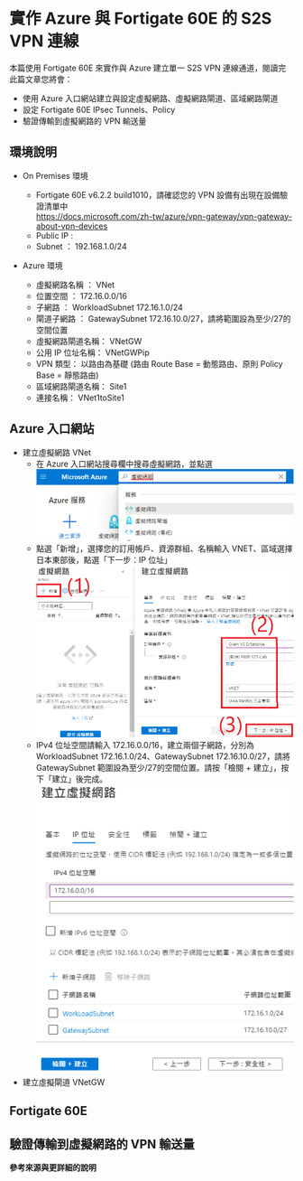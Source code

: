 # 實作 Azure 與 Fortigate 60E 的 S2S VPN 連線
 本篇使用 Fortigate 60E 來實作與 Azure 建立單一 S2S VPN 連線通道，閱讀完此篇文章您將會：<br>
 - 使用 Azure 入口網站建立與設定虛擬網路、虛擬網路閘道、區域網路閘道<br>
 - 設定 Fortigate 60E IPsec Tunnels、Policy<br>
 - 驗證傳輸到虛擬網路的 VPN 輸送量<br>

## 環境說明
 - On Premises 環境
	- Fortigate 60E v6.2.2 build1010，請確認您的 VPN 設備有出現在設備驗證清單中 <br>
	  https://docs.microsoft.com/zh-tw/azure/vpn-gateway/vpn-gateway-about-vpn-devices<br>
	- Public IP : 
	- Subnet ： 192.168.1.0/24

 - Azure 環境
	- 虛擬網路名稱 ： VNet<br>
	- 位置空間 ： 172.16.0.0/16<br>
	- 子網路 ： WorkloadSubnet 172.16.1.0/24<br>
	- 閘道子網路 ： GatewaySubnet 172.16.10.0/27，請將範圍設為至少/27的空間位置<br>
	- 虛擬網路閘道名稱： VNetGW
	- 公用 IP 位址名稱： VNetGWPip
	- VPN 類型： 以路由為基礎 (路由 Route Base = 動態路由、原則 Policy Base = 靜態路由)
	- 區域網路閘道名稱： Site1
	- 連接名稱： VNet1toSite1

## Azure 入口網站
 - 建立虛擬網路 VNet<br>
	- 在 Azure 入口網站搜尋欄中搜尋虛擬網路，並點選
	![GITHUB](https://github.com/BrianHsing/Azure-Virtual-Network-Gateway/blob/master/S2S/image/createvnet1.PNG "createvnet1")<br>
	- 點選「新增」，選擇您的訂用帳戶、資源群組、名稱輸入 VNET、區域選擇日本東部後，點選「下一步：IP 位址」<br>
	![GITHUB](https://github.com/BrianHsing/Azure-Virtual-Network-Gateway/blob/master/S2S/image/createvnet3.PNG "createvnet3")<br>
	- IPv4 位址空間請輸入 172.16.0.0/16，建立兩個子網路，分別為 WorkloadSubnet 172.16.1.0/24、GatewaySubnet 172.16.10.0/27，請將 GatewaySubnet 範圍設為至少/27的空間位置。請按「檢閱 + 建立」，按下「建立」後完成。<br>
	![GITHUB](https://github.com/BrianHsing/Azure-Virtual-Network-Gateway/blob/master/S2S/image/createvnet4.PNG "createvnet4")<br>
 - 建立虛擬閘道 VNetGW<br>
## Fortigate 60E

## 驗證傳輸到虛擬網路的 VPN 輸送量

**參考來源與更詳細的說明**